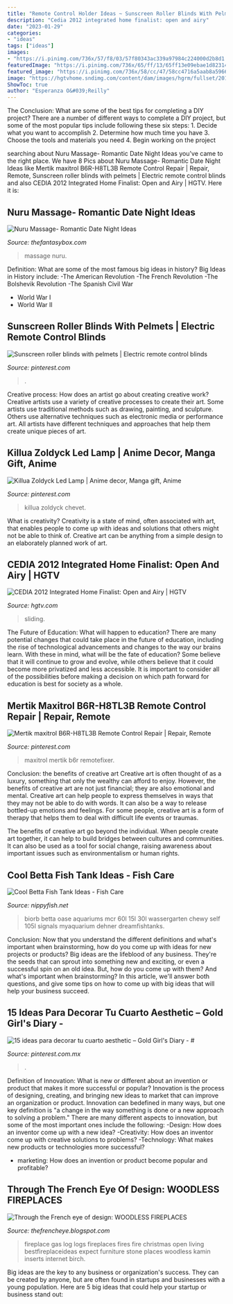 ```yaml
---
title: "Remote Control Holder Ideas ~ Sunscreen Roller Blinds With Pelmets"
description: "Cedia 2012 integrated home finalist: open and airy"
date: "2023-01-29"
categories:
- "ideas"
tags: ["ideas"]
images:
- "https://i.pinimg.com/736x/57/f8/03/57f80343ac339a97984c224000d2b8d1.jpg"
featuredImage: "https://i.pinimg.com/736x/65/ff/13/65ff13e09ebae1d82314da680d0b0979.jpg"
featured_image: "https://i.pinimg.com/736x/58/cc/47/58cc4716a5aab8a596617b3ac1374ce9.jpg"
image: "https://hgtvhome.sndimg.com/content/dam/images/hgrm/fullset/2012/6/21/3/CEDIA2012_IH10_OpenandAiry_IH4067_Choice2_s4x3.jpg.rend.hgtvcom.616.462.suffix/1405464909803.jpeg"
ShowToc: true
author: "Esperanza O&#039;Reilly"
---
```



The Conclusion: What are some of the best tips for completing a DIY project?
There are a number of different ways to complete a DIY project, but some of the most popular tips include following these six steps: 1. Decide what you want to accomplish 2. Determine how much time you have 3. Choose the tools and materials you need 4. Begin working on the project 
	

		
searching about Nuru Massage- Romantic Date Night Ideas you've came to the right place. We have 8 Pics about Nuru Massage- Romantic Date Night Ideas like Mertik maxitrol B6R-H8TL3B Remote Control Repair | Repair, Remote, Sunscreen roller blinds with pelmets | Electric remote control blinds and also CEDIA 2012 Integrated Home Finalist: Open and Airy | HGTV. Here it is:
		
    
## Nuru Massage- Romantic Date Night Ideas

<img loading=lazy src="https://www.thefantasybox.com/media/catalog/product/cache/1/thumbnail/9df78eab33525d08d6e5fb8d27136e95/f/r/front-nuru-massage.jpg" onerror="this.onerror=null;this.src='https://tse1.mm.bing.net/th?id=OIP.y0r_V9Lk2xIy6VCAnKqtjAHaLb&amp;pid=15.1';" alt="Nuru Massage- Romantic Date Night Ideas">

_Source: thefantasybox.com_

>massage nuru. 

	

Definition: What are some of the most famous big ideas in history?
Big Ideas in History include: 
-The American Revolution 
-The French Revolution 
-The Bolshevik Revolution 
-The Spanish Civil War 
- World War I 
- World War II

    
## Sunscreen Roller Blinds With Pelmets | Electric Remote Control Blinds

<img loading=lazy src="https://i.pinimg.com/736x/57/f8/03/57f80343ac339a97984c224000d2b8d1.jpg" onerror="this.onerror=null;this.src='https://tse2.mm.bing.net/th?id=OIP.tHko-3wDheAvbpVGKeZN0QHaFj&amp;pid=15.1';" alt="Sunscreen roller blinds with pelmets | Electric remote control blinds">

_Source: pinterest.com_

>. 

	

Creative process: How does an artist go about creating creative work?
Creative artists use a variety of creative processes to create their art. Some artists use traditional methods such as drawing, painting, and sculpture. Others use alternative techniques such as electronic media or performance art. All artists have different techniques and approaches that help them create unique pieces of art.

    
## Killua Zoldyck Led Lamp | Anime Decor, Manga Gift, Anime

<img loading=lazy src="https://i.pinimg.com/736x/65/ff/13/65ff13e09ebae1d82314da680d0b0979.jpg" onerror="this.onerror=null;this.src='https://tse3.mm.bing.net/th?id=OIP.20erDH3WQwYVcEit_Z8DXQHaJ3&amp;pid=15.1';" alt="Killua Zoldyck Led Lamp | Anime decor, Manga gift, Anime">

_Source: pinterest.com_

>killua zoldyck chevet. 

	

What is creativity?
Creativity is a state of mind, often associated with art, that enables people to come up with ideas and solutions that others might not be able to think of. Creative art can be anything from a simple design to an elaborately planned work of art.

    
## CEDIA 2012 Integrated Home Finalist: Open And Airy | HGTV

<img loading=lazy src="https://hgtvhome.sndimg.com/content/dam/images/hgrm/fullset/2012/6/21/3/CEDIA2012_IH10_OpenandAiry_IH4067_Choice2_s4x3.jpg.rend.hgtvcom.616.462.suffix/1405464909803.jpeg" onerror="this.onerror=null;this.src='https://tse1.mm.bing.net/th?id=OIP.Gzu1haM4f2wew18XQu8tkwHaFj&amp;pid=15.1';" alt="CEDIA 2012 Integrated Home Finalist: Open and Airy | HGTV">

_Source: hgtv.com_

>sliding. 

	

The Future of Education: What will happen to education?
There are many potential changes that could take place in the future of education, including the rise of technological advancements and changes to the way our brains learn. With these in mind, what will be the fate of education? Some believe that it will continue to grow and evolve, while others believe that it could become more privatized and less accessible. It is important to consider all of the possibilities before making a decision on which path forward for education is best for society as a whole.

    
## Mertik Maxitrol B6R-H8TL3B Remote Control Repair | Repair, Remote

<img loading=lazy src="https://i.pinimg.com/736x/58/cc/47/58cc4716a5aab8a596617b3ac1374ce9.jpg" onerror="this.onerror=null;this.src='https://tse4.mm.bing.net/th?id=OIP.APg3VA-RpK7w7o0nS4JRlwHaNK&amp;pid=15.1';" alt="Mertik maxitrol B6R-H8TL3B Remote Control Repair | Repair, Remote">

_Source: pinterest.com_

>maxitrol mertik b6r remotefixer. 

	

Conclusion: the benefits of creative art
Creative art is often thought of as a luxury, something that only the wealthy can afford to enjoy. However, the benefits of creative art are not just financial; they are also emotional and mental.
Creative art can help people to express themselves in ways that they may not be able to do with words. It can also be a way to release bottled-up emotions and feelings. For some people, creative art is a form of therapy that helps them to deal with difficult life events or traumas.

The benefits of creative art go beyond the individual. When people create art together, it can help to build bridges between cultures and communities. It can also be used as a tool for social change, raising awareness about important issues such as environmentalism or human rights.

    
## Cool Betta Fish Tank Ideas - Fish Care

<img loading=lazy src="https://nippyfish.net/wp-content/uploads/2021/05/81ydddI1FL._AC_SL1500_.jpg" onerror="this.onerror=null;this.src='https://tse2.mm.bing.net/th?id=OIP.5ZyNf-6FmVXWiW0a2ZT8cgHaIK&amp;pid=15.1';" alt="Cool Betta Fish Tank Ideas - Fish Care">

_Source: nippyfish.net_

>biorb betta oase aquariums mcr 60l 15l 30l wassergarten chewy self 105l signals myaquarium dehner dreamfishtanks. 

	

Conclusion: Now that you understand the different definitions and what's important when brainstorming, how do you come up with ideas for new projects or products?
Big ideas are the lifeblood of any business. They're the seeds that can sprout into something new and exciting, or even a successful spin on an old idea. But, how do you come up with them? And what's important when brainstorming? In this article, we'll answer both questions, and give some tips on how to come up with big ideas that will help your business succeed.

    
## 15 Ideas Para Decorar Tu Cuarto Aesthetic – Gold Girl&#039;s Diary - #

<img loading=lazy src="https://i.pinimg.com/736x/d1/7f/0b/d17f0bb9fe574b873005b9f7617180f6.jpg" onerror="this.onerror=null;this.src='https://tse3.mm.bing.net/th?id=OIP.MARsYvXyNebkAX4y_7HU8gHaKM&amp;pid=15.1';" alt="15 ideas para decorar tu cuarto aesthetic – Gold Girl&#039;s Diary - #">

_Source: pinterest.com.mx_

>. 

	

Definition of Innovation: What is new or different about an invention or product that makes it more successful or popular?
Innovation is the process of designing, creating, and bringing new ideas to market that can improve an organization or product. Innovation can bedefined in many ways, but one key definition is "a change in the way something is done or a new approach to solving a problem." 
There are many different aspects to innovation, but some of the most important ones include the following: 
-Design: How does an inventor come up with a new idea? 
-Creativity: How does an inventor come up with creative solutions to problems? 
-Technology: What makes new products or technologies more successful? 
- marketing: How does an invention or product become popular and profitable?

    
## Through The French Eye Of Design: WOODLESS FIREPLACES

<img loading=lazy src="http://4.bp.blogspot.com/_qkdNWALUYgM/TOPsSxJd4PI/AAAAAAAAJRw/pIkAADX8okI/s1600/GasLogFire+sinwi.jpg" onerror="this.onerror=null;this.src='https://tse1.mm.bing.net/th?id=OIP.CwJyTMHoPSM5pSLNHkOnUgHaLH&amp;pid=15.1';" alt="Through the French eye of design: WOODLESS FIREPLACES">

_Source: thefrencheye.blogspot.com_

>fireplace gas log logs fireplaces fires fire christmas open living bestfireplaceideas expect furniture stone places woodless kamin inserts internet birch. 

	

Big ideas are the key to any business or organization's success. They can be created by anyone, but are often found in startups and businesses with a young population. Here are 5 big ideas that could help your startup or business stand out: 

